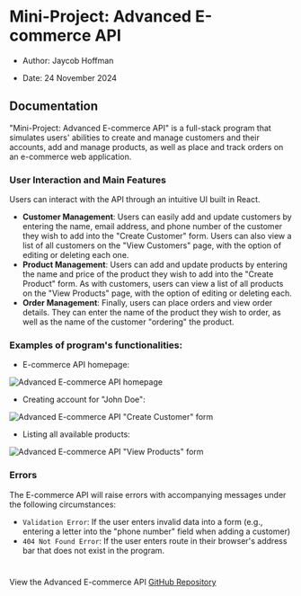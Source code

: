 # Mini-Project: Advanced E-commerce API

- Author: Jaycob Hoffman

- Date: 24 November 2024

## Documentation

"Mini-Project: Advanced E-commerce API" is a full-stack program that simulates users' abilities to create and manage customers and their accounts, add and manage products, as well as place and track orders on an e-commerce web application.

### User Interaction and Main Features

Users can interact with the API through an intuitive UI built in React.

- **Customer Management**: Users can easily add and update customers by entering the name, email address, and phone number of the customer they wish to add into the "Create Customer" form. Users can also view a list of all customers on the "View Customers" page, with the option of editing or deleting each one.
- **Product Management**: Users can add and update products by entering the name and price of the product they wish to add into the "Create Product" form. As with customers, users can view a list of all products on the "View Products" page, with the option of editing or deleting each.
- **Order Management**: Finally, users can place orders and view order details. They can enter the name of the product they wish to order, as well as the name of the customer "ordering" the product.

### Examples of program's functionalities:

- E-commerce API homepage:

![Advanced E-commerce API homepage]("C:\Users\jayco\OneDrive\Pictures\2024\screenshot3.png")

- Creating account for "John Doe":

![Advanced E-commerce API "Create Customer" form]("C:\Users\jayco\OneDrive\Pictures\2024\screenshot1.png")

- Listing all available products:

![Advanced E-commerce API "View Products" form]("C:\Users\jayco\OneDrive\Pictures\2024\screenshot2.png")

### Errors

The E-commerce API will raise errors with accompanying messages under the following circumstances:

- ```Validation Error```: If the user enters invalid data into a form (e.g., entering a letter into the "phone number" field when adding a customer)
- ```404 Not Found Error```: If the user enters route in their browser's address bar that does not exist in the program.

#

View the Advanced E-commerce API [GitHub Repository](https://github.com/JaycobHoffman1/mini-project-advanced-e-commerce-api)